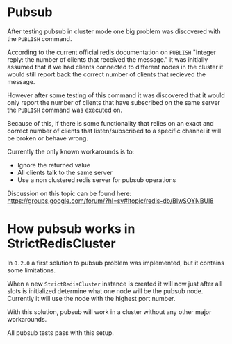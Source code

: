# Pubsub

After testing pubsub in cluster mode one big problem was discovered with the `PUBLISH` command.

According to the current official redis documentation on `PUBLISH` "Integer reply: the number of clients that received the message." it was initially assumed that if we had clients connected to different nodes in the cluster it would still report back the correct number of clients that recieved the message. 

However after some testing of this command it was discovered that it would only report the number of clients that have subscribed on the same server the `PUBLISH` command was executed on.

Because of this, if there is some functionality that relies on an exact and correct number of clients that listen/subscribed to a specific channel it will be broken or behave wrong.

Currently the only known workarounds is to:

- Ignore the returned value
- All clients talk to the same server
- Use a non clustered redis server for pubsub operations

Discussion on this topic can be found here: https://groups.google.com/forum/?hl=sv#!topic/redis-db/BlwSOYNBUl8



# How pubsub works in StrictRedisCluster

In `0.2.0` a first solution to pubsub problem was implemented, but it contains some limitations.

When a new `StrictRedisCluster` instance is created it will now just after all slots is initialized determine what one node will be the pubsub node. Currently it will use the node with the highest port number.

With this solution, pubsub will work in a cluster without any other major workarounds.

All pubsub tests pass with this setup.
